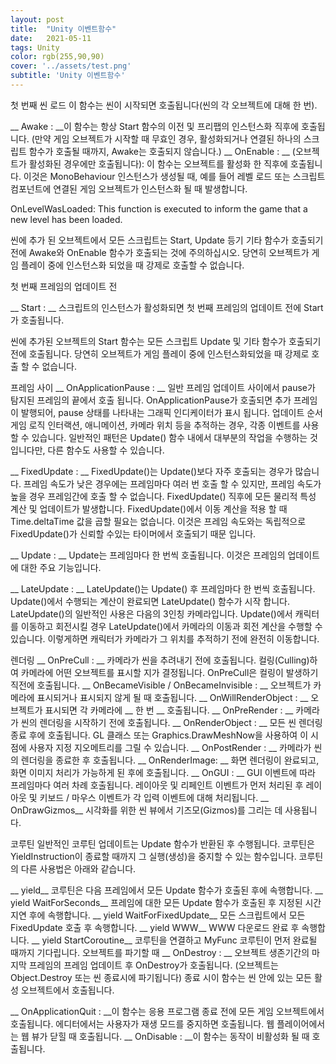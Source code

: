 ```yaml
---
layout: post
title:  "Unity 이벤트함수"
date:   2021-05-11 
tags: Unity
color: rgb(255,90,90)
cover: '../assets/test.png'
subtitle: 'Unity 이벤트함수'
---
```


첫 번째 씬 로드
이 함수는 씬이 시작되면 호출됩니다(씬의 각 오브젝트에 대해 한 번).

__ Awake : __이 함수는 항상 Start 함수의 이전 및 프리팹의 인스턴스화 직후에 호출됩니다. (만약 게임 오브젝트가 시작할 때 무효인 경우, 활성화되거나 연결된 하나의 스크립트 함수가 호출될 때까지, Awake는 호출되지 않습니다.)
__ OnEnable : __ (오브젝트가 활성화된 경우에만 호출됩니다): 이 함수는 오브젝트를 활성화 한 직후에 호출됩니다. 이것은 MonoBehaviour 인스턴스가 생성될 때, 예를 들어 레벨 로드 또는 스크립트 컴포넌트에 연결된 게임 오브젝트가 인스턴스화 될 때 발생합니다.

OnLevelWasLoaded: This function is executed to inform the game that a new level has been loaded.

씬에 추가 된 오브젝트에서 모든 스크립트는 Start, Update 등기 기타 함수가 호출되기 전에 Awake와 OnEnable 함수가 호출되는 것에 주의하십시오. 당연히 오브젝트가 게임 플레이 중에 인스턴스화 되었을 때 강제로 호출할 수 없습니다.

첫 번째 프레임의 업데이트 전

__ Start : __ 스크립트의 인스턴스가 활성화되면 첫 번째 프레임의 업데이트 전에 Start가 호출됩니다.

씬에 추가된 오브젝트의 Start 함수는 모든 스크립트 Update 및 기타 함수가 호출되기 전에 호출됩니다. 당연히 오브젝트가 게임 플레이 중에 인스턴스화되었을 때 강제로 호출 할 수 없습니다.

프레임 사이
__ OnApplicationPause : __ 일반 프레임 업데이트 사이에서 pause가 탐지된 프레임의 끝에서 호출 됩니다. OnApplicationPause가 호출되면 추가 프레임이 발행되어, pause 상태를 나타내는 그래픽 인디케이터가 표시 됩니다.
업데이트 순서
게임 로직 인터랙션, 애니메이션, 카메라 위치 등을 추적하는 경우, 각종 이벤트를 사용할 수 있습니다. 일반적인 패턴은 Update() 함수 내에서 대부분의 작업을 수행하는 것입니다만, 다른 함수도 사용할 수 있습니다.

__ FixedUpdate : __ FixedUpdate()는 Update()보다 자주 호출되는 경우가 많습니다.
 프레임 속도가 낮은 경우에는 프레임마다 여러 번 호출 할 수 있지만, 프레임 속도가 높을 경우 프레임간에 호출 할 수 없습니다. 
FixedUpdate() 직후에 모든 물리적 특성 계산 및 업데이트가 발생합니다. FixedUpdate()에서 이동 계산을 적용 할 때 Time.deltaTime 값을 곱할 필요는 없습니다. 
이것은 프레임 속도와는 독립적으로 FixedUpdate()가 신뢰할 수있는 타이머에서 호출되기 때문 입니다.

__ Update : __ Update는 프레임마다 한 번씩 호출됩니다. 이것은 프레임의 업데이트에 대한 주요 기능입니다.

__ LateUpdate : __ LateUpdate()는 Update() 후 프레임마다 한 번씩 호출됩니다. Update()에서 수행되는 계산이 완료되면 LateUpdate() 함수가 시작 합니다. LateUpdate()의 일반적인 사용은 다음의 3인칭 카메라입니다. Update()에서 캐릭터를 이동하고 회전시킬 경우 LateUpdate()에서 카메라의 이동과 회전 계산을 수행할 수 있습니다. 이렇게하면 캐릭터가 카메라가 그 위치를 추적하기 전에 완전히 이동합니다.

렌더링
__ OnPreCull : __ 카메라가 씬을 추려내기 전에 호출됩니다. 컬링(Culling)하여 카메라에 어떤 오브젝트를 표시할 지가 결정됩니다. OnPreCull은 컬링이 발생하기 직전에 호출됩니다.
__ OnBecameVisible / OnBecameInvisible : __ 오브젝트가 카메라에 표시되거나 표시되지 않게 될 때 호출됩니다.
__ OnWillRenderObject : __ 오브젝트가 표시되면 각 카메라에 __ 한 번 __ 호출됩니다.
__ OnPreRender : __ 카메라가 씬의 렌더링을 시작하기 전에 호출됩니다.
__ OnRenderObject : __ 모든 씬 렌더링 종료 후에 호출됩니다. GL 클래스 또는 Graphics.DrawMeshNow을 사용하여 
이 시점에 사용자 지정 지오메트리를 그릴 수 있습니다.
__ OnPostRender : __ 카메라가 씬의 렌더링을 종료한 후 호출됩니다.
__ OnRenderImage: __ 화면 렌더링이 완료되고, 화면 이미지 처리가 가능하게 된 후에 호출됩니다.
__ OnGUI : __ GUI 이벤트에 따라 프레임마다 여러 차례 호출됩니다. 레이아웃 및 리페인트 이벤트가 먼저 처리된 후 레이아웃 및 키보드 / 마우스 이벤트가 각 입력 이벤트에 대해 처리됩니다.
__ OnDrawGizmos__ 시각화를 위한 씬 뷰에서 기즈모(Gizmos)를 그리는 데 사용됩니다.

코루틴
일반적인 코루틴 업데이트는 Update 함수가 반환된 후 수행됩니다. 
코루틴은 YieldInstruction이 종료할 때까지 그 실행(생성)을 중지할 수 있는 함수입니다. 코루틴의 다른 사용법은 아래와 같습니다.

__ yield__ 코루틴은 다음 프레임에서 모든 Update 함수가 호출된 후에 속행합니다.
__ yield WaitForSeconds__ 프레임에 대한 모든 Update 함수가 호출된 후 지정된 시간 지연 후에 속행합니다.
__ yield WaitForFixedUpdate__ 모든 스크립트에서 모든 FixedUpdate 호출 후 속행합니다.
__ yield WWW__ WWW 다운로드 완료 후 속행합니다.
__ yield StartCoroutine__ 코루틴을 연결하고 MyFunc 코루틴이 먼저 완료될 때까지 기다립니다.
오브젝트를 파기할 때
__ OnDestroy : __ 오브젝트 생존기간의 마지막 프레임의 프레임 업데이트 후 OnDestroy가 호출됩니다. (오브젝트는 Object.Destroy 또는 씬 종료시에 파기됩니다)
종료 시이 함수는 씬 안에 있는 모든 활성 오브젝트에서 호출됩니다. 

__ OnApplicationQuit : __이 함수는 응용 프로그램 종료 전에 모든 게임 오브젝트에서 호출됩니다. 에디터에서는 사용자가 재생 모드를 중지하면 호출됩니다. 웹 플레이어에서는 웹 뷰가 닫힐 때 호출됩니다.
__ OnDisable : __이 함수는 동작이 비활성화 될 때 호출됩니다.

